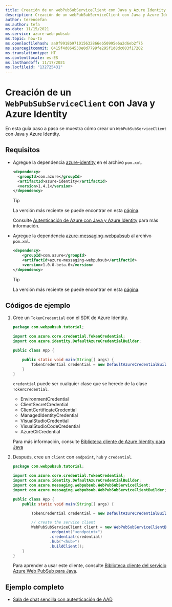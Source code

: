 ```yaml
---
title: Creación de un webPubSubServiceClient con Java y Azure Identity
description: Creación de un webPubSubServiceClient con Java y Azure Identity
author: terencefan
ms.author: tefa
ms.date: 11/15/2021
ms.service: azure-web-pubsub
ms.topic: how-to
ms.openlocfilehash: aa0f9918b971015632866eb50995e6a2d6eb2f75
ms.sourcegitcommit: 0415f4d064530e0d7799fe295f1d8dc003f17202
ms.translationtype: HT
ms.contentlocale: es-ES
ms.lasthandoff: 11/17/2021
ms.locfileid: "132725431"
---
```

# <a name="how-to-create-a-webpubsubserviceclient-with-java-and-azure-identity"></a>Creación de un `WebPubSubServiceClient` con Java y Azure Identity

En esta guía paso a paso se muestra cómo crear un `WebPubSubServiceClient` con Java y Azure Identity.

## <a name="requirements"></a>Requisitos

- Agregue la dependencia [azure-identity](https://mvnrepository.com/artifact/com.azure/azure-identity) en el archivo `pom.xml`.

  ```xml
  <dependency>
    <groupId>com.azure</groupId>
    <artifactId>azure-identity</artifactId>
    <version>1.4.1</version>
  </dependency>
  ```

  > [!Tip]
  > La versión más reciente se puede encontrar en esta [página](https://mvnrepository.com/artifact/com.azure/azure-identity).

  Consulte [Autenticación de Azure con Java y Azure Identity](/azure/developer/java/sdk/identity) para más información.

- Agregue la dependencia [azure-messaging-webpubsub](https://mvnrepository.com/artifact/com.azure/azure-messaging-webpubsub) al archivo `pom.xml`.

  ```xml
  <dependency>
      <groupId>com.azure</groupId>
      <artifactId>azure-messaging-webpubsub</artifactId>
      <version>1.0.0-beta.6</version>
  </dependency>
  ```

  > [!Tip]
  > La versión más reciente se puede encontrar en esta [página](https://mvnrepository.com/artifact/com.azure/azure-messaging-webpubsub).

## <a name="sample-codes"></a>Códigos de ejemplo

1. Cree un `TokenCredential` con el SDK de Azure Identity.

    ```java
    package com.webpubsub.tutorial;

    import com.azure.core.credential.TokenCredential;
    import com.azure.identity.DefaultAzureCredentialBuilder;

    public class App {

        public static void main(String[] args) {
            TokenCredential credential = new DefaultAzureCredentialBuilder().build();
        }
    }
    ```

    `credential` puede ser cualquier clase que se herede de la clase `TokenCredential`.

    - EnvironmentCredential
    - ClientSecretCredential
    - ClientCertificateCredential
    - ManagedIdentityCredential
    - VisualStudioCredential
    - VisualStudioCodeCredential
    - AzureCliCredential

    Para más información, consulte [Biblioteca cliente de Azure Identity para Java](/java/api/overview/azure/identity-readme)

2. Después, cree un `client` con `endpoint`, `hub` y `credential`. 

    ```Java
    package com.webpubsub.tutorial;

    import com.azure.core.credential.TokenCredential;
    import com.azure.identity.DefaultAzureCredentialBuilder;
    import com.azure.messaging.webpubsub.WebPubSubServiceClient;
    import com.azure.messaging.webpubsub.WebPubSubServiceClientBuilder;

    public class App {
        public static void main(String[] args) {

            TokenCredential credential = new DefaultAzureCredentialBuilder().build();

            // create the service client
            WebPubSubServiceClient client = new WebPubSubServiceClientBuilder()
                    .endpoint("<endpoint>")
                    .credential(credential)
                    .hub("<hub>")
                    .buildClient();
        }
    }
    ```

    Para aprender a usar este cliente, consulte [Biblioteca cliente del servicio Azure Web PubSub para Java](/java/api/overview/azure/messaging-webpubsub-readme).

## <a name="complete-sample"></a>Ejemplo completo

- [Sala de chat sencilla con autenticación de AAD](https://github.com/Azure/azure-webpubsub/tree/main/samples/java/chatapp-aad)